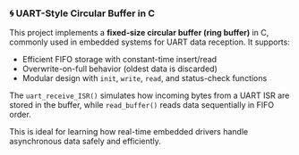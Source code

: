 ### 🌀 UART-Style Circular Buffer in C

This project implements a **fixed-size circular buffer (ring buffer)** in C, commonly used in embedded systems for UART data reception. It supports:

* Efficient FIFO storage with constant-time insert/read
* Overwrite-on-full behavior (oldest data is discarded)
* Modular design with `init`, `write`, `read`, and status-check functions

The `uart_receive_ISR()` simulates how incoming bytes from a UART ISR are stored in the buffer, while `read_buffer()` reads data sequentially in FIFO order.

This is ideal for learning how real-time embedded drivers handle asynchronous data safely and efficiently.
